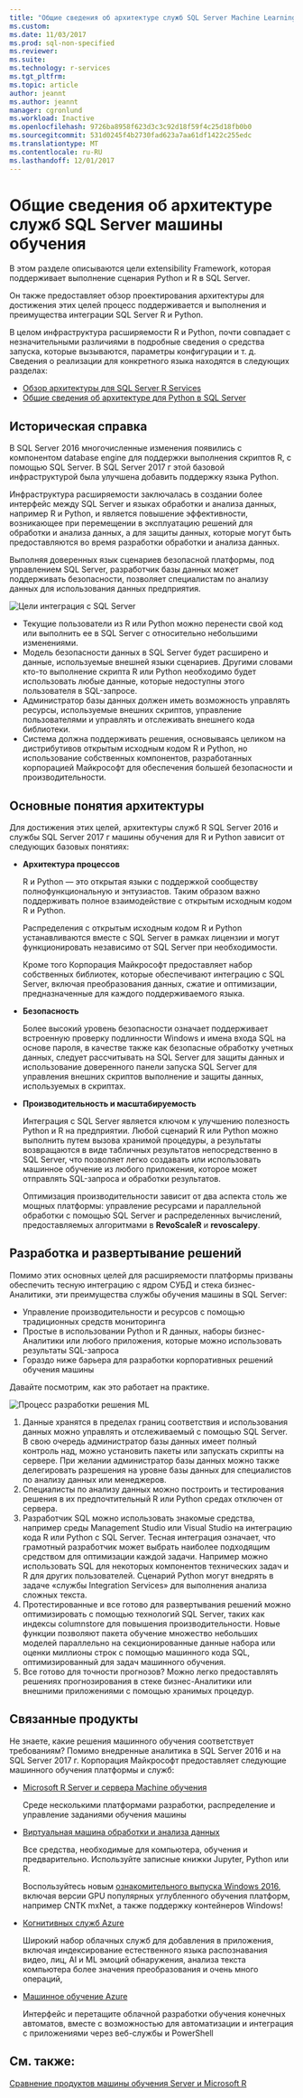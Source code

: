 ```yaml
---
title: "Общие сведения об архитектуре служб SQL Server Machine Learning | Документы Microsoft"
ms.custom: 
ms.date: 11/03/2017
ms.prod: sql-non-specified
ms.reviewer: 
ms.suite: 
ms.technology: r-services
ms.tgt_pltfrm: 
ms.topic: article
author: jeannt
ms.author: jeannt
manager: cgronlund
ms.workload: Inactive
ms.openlocfilehash: 9726ba8958f623d3c3c92d18f59f4c25d18fb0b0
ms.sourcegitcommit: 531d0245f4b2730fad623a7aa61df1422c255edc
ms.translationtype: MT
ms.contentlocale: ru-RU
ms.lasthandoff: 12/01/2017
---
```

# <a name="architecture-overview-for-sql-server-machine-learning-services"></a>Общие сведения об архитектуре служб SQL Server машины обучения 

В этом разделе описываются цели extensibility Framework, которая поддерживает выполнение сценария Python и R в SQL Server.

Он также предоставляет обзор проектирования архитектуры для достижения этих целей процесс поддерживается и выполнения и преимущества интеграции SQL Server R и Python.

В целом инфраструктура расширяемости R и Python, почти совпадает с незначительными различиями в подробные сведения о средства запуска, которые вызываются, параметры конфигурации и т. д. Сведения о реализации для конкретного языка находятся в следующих разделах:

- [Обзор архитектуры для SQL Server R Services](r/architecture-overview-sql-server-r.md)
- [Общие сведения об архитектуре для Python в SQL Server](python/architecture-overview-sql-server-python.md)


## <a name="background"></a>Историческая справка

В SQL Server 2016 многочисленные изменения появились с компонентом database engine для поддержки выполнения скриптов R, с помощью SQL Server. В SQL Server 2017 г этой базовой инфраструктурой была улучшена добавить поддержку языка Python.

Инфраструктура расширяемости заключалась в создании более интерфейс между SQL Server и языках обработки и анализа данных, например R и Python, и является повышение эффективности, возникающее при перемещении в эксплуатацию решений для обработки и анализа данных, а для защиты данных, которые могут быть предоставляются во время разработки обработки и анализа данных.

Выполняя доверенных язык сценариев безопасной платформы, под управлением SQL Server, разработчик базы данных может поддерживать безопасности, позволяет специалистам по анализу данных для использования данных предприятия.

  ![Цели интеграция с SQL Server](media/ml-service-value-add.png "машины обучения служб эффект")

- Текущие пользователи из R или Python можно перенести свой код или выполнить ее в SQL Server с относительно небольшими изменениями.
- Модель безопасности данных в SQL Server будет расширено и данные, используемые внешней языки сценариев. Другими словами кто-то выполнение скрипта R или Python необходимо будет использовать любые данные, которые недоступны этого пользователя в SQL-запросе.
- Администратор базы данных должен иметь возможность управлять ресурсы, используемые внешних скриптов, управление пользователями и управлять и отслеживать внешнего кода библиотеки.
- Система должна поддерживать решения, основываясь целиком на дистрибутивов открытым исходным кодом R и Python, но использование собственных компонентов, разработанных корпорацией Майкрософт для обеспечения большей безопасности и производительности.

## <a name="architecture-core-concepts"></a>Основные понятия архитектуры

Для достижения этих целей, архитектуры служб R SQL Server 2016 и службы SQL Server 2017 г машины обучения для R и Python зависит от следующих базовых понятиях:

+ **Архитектура процессов**

  R и Python — это открытая языки с поддержкой сообществу полнофункциональную и энтузиастов. Таким образом важно поддерживать полное взаимодействие с открытым исходным кодом R и Python.

  Распределения с открытым исходным кодом R и Python устанавливаются вместе с SQL Server в рамках лицензии и могут функционировать независимо от SQL Server при необходимости.

   Кроме того Корпорация Майкрософт предоставляет набор собственных библиотек, которые обеспечивают интеграцию с SQL Server, включая преобразования данных, сжатие и оптимизации, предназначенные для каждого поддерживаемого языка.

+ **Безопасность**

   Более высокий уровень безопасности означает поддерживает встроенную проверку подлинности Windows и имена входа SQL на основе пароля, в качестве также как безопасные обработку учетных данных, следует рассчитывать на SQL Server для защиты данных и использование доверенного панели запуска SQL Server для управления внешних скриптов выполнение и защиты данных, используемых в скриптах.

+ **Производительность и масштабируемость**

  Интеграция с SQL Server является ключом к улучшению полезность Python и R на предприятии. Любой сценарий R или Python можно выполнить путем вызова хранимой процедуры, а результаты возвращаются в виде табличных результатов непосредственно в SQL Server, что позволяет легко создавать или использовать машинное обучение из любого приложения, которое может отправлять SQL-запроса и обработки результатов.

  Оптимизация производительности зависит от два аспекта столь же мощных платформы: управление ресурсами и параллельной обработки с помощью SQL Server и распределенных вычислений, предоставляемых алгоритмами в **RevoScaleR** и **revoscalepy**.

## <a name="solution-development-and-deployment"></a>Разработка и развертывание решений

Помимо этих основных целей для расширяемости платформы призваны обеспечить тесную интеграцию с ядром СУБД и стека бизнес-Аналитики, эти преимущества службы обучения машины в SQL Server:

+ Управление производительности и ресурсов с помощью традиционных средств мониторинга
+ Простые в использовании Python и R данных, наборы бизнес-Аналитики или любого приложения, которые можно использовать результаты SQL-запроса
+ Гораздо ниже барьера для разработки корпоративных решений обучения машины

Давайте посмотрим, как это работает на практике.

  ![Процесс разработки решения ML](media/ml-solution-development-process.png "разработка и развертывание с помощью службы обучения машины")

1. Данные хранятся в пределах границ соответствия и использования данных можно управлять и отслеживаемый с помощью SQL Server. В свою очередь администратор базы данных имеет полный контроль над, можно установить пакеты или запускать скрипты на сервере. При желании администратор базы данных можно также делегировать разрешения на уровне базы данных для специалистов по анализу данных или менеджеров.
2. Специалисты по анализу данных можно построить и тестирования решения в их предпочтительный R или Python средах отключен от сервера.
3. Разработчик SQL можно использовать знакомые средства, например среды Management Studio или Visual Studio на интеграцию кода R или Python с SQL Server. Тесная интеграция означает, что грамотный разработчик может выбрать наиболее подходящим средством для оптимизации каждой задачи. Например можно использовать SQL для некоторых компонентов технических задач и R для других пользователей. Сценарий Python могут внедрять в задаче «службы Integration Services» для выполнения анализа сложных текста.
4. Протестированные и все готово для развертывания решений можно оптимизировать с помощью технологий SQL Server, таких как индексы columnstore для повышения производительности. Новые функции позволяют пакета обучение множество небольших моделей параллельно на секционированные данные набора или оценки миллионы строк с помощью машинного кода SQL, оптимизированный для задач машинного обучения.
5. Все готово для точности прогнозов? Можно легко предоставлять решениях прогнозирования в стеке бизнес-Аналитики или внешними приложениями с помощью хранимых процедур.

## <a name="related-products"></a>Связанные продукты

Не знаете, какие решения машинного обучения соответствует требованиям? Помимо внедренные аналитика в SQL Server 2016 и на SQL Server 2017 г. Корпорация Майкрософт предоставляет следующие машинного обучения платформы и служб:

+ [Microsoft R Server и сервера Machine обучения](https://docs.microsoft.com/machine-learning-server/what-is-machine-learning-server)

  Среде несколькими платформами разработки, распределение и управление заданиями обучения машины
+ [Виртуальная машина обработки и анализа данных](https://docs.microsoft.com/azure/machine-learning/machine-learning-data-science-virtual-machine-overview)

  Все средства, необходимые для компьютера, обучения и предварительно. Используйте записные книжки Jupyter, Python или R.
  
  Воспользуйтесь новым [ознакомительного выпуска Windows 2016](http://aka.ms/dsvm/win2016), включая версии GPU популярных углубленного обучения платформ, например CNTK mxNet, а также поддержку контейнеров Windows!

+ [Когнитивных служб Azure](https://azure.microsoft.com/services/cognitive-services/)

  Широкий набор облачных служб для добавления в приложения, включая индексирование естественного языка распознавания видео, лиц, AI и ML эмоций обнаружения, анализа текста компьютера более значения преобразования и очень много операций,
+ [Машинное обучение Azure](https://azure.microsoft.com/services/machine-learning/)

  Интерфейс и перетащите облачной разработки обучения конечных автоматов, вместе с возможностью для автоматизации и интеграция с приложениями через веб-службы и PowerShell

## <a name="see-also"></a>См. также:

[Сравнение продуктов машины обучения Server и Microsoft R](https://docs.microsoft.com/machine-learning-server/what-is-r-server-interoperability)
